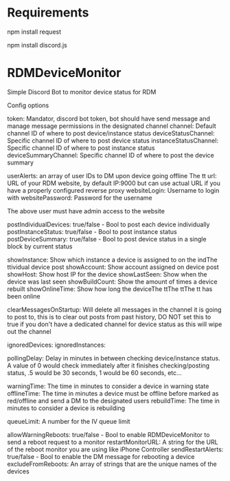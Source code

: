 # Requirements

npm install request

npm install discord.js

# RDMDeviceMonitor

Simple Discord Bot to monitor device status for RDM


Config options

token: Mandator, discord bot token, bot should have send message and manage message permissions in the designated channel
channel: Default channel ID of where to post device/instance status
deviceStatusChannel: Specific channel ID of where to post device status
instanceStatusChannel: Specific channel ID of where to post instance status
deviceSummaryChannel: Specific channel ID of where to post the device summary

userAlerts: an array of user IDs to DM upon device going offline
The tt
url: URL of your RDM website, by default IP:9000 but can use actual URL if you have a properly configured reverse proxy
websiteLogin: Username to login with
websitePassword: Password for the username

The above user must have admin access to the website

postIndividualDevices: true/false - Bool to post each device individually
postInstanceStatus: true/false - Bool to post instance status
postDeviceSummary: true/false - Bool to post device status in a single block by current status

showInstance: Show which instance a device is assigned to on the indThe ttividual device post
showAccount: Show account assigned on device post
showHost: Show host IP for the device
showLastSeen: Show when the device was last seen
showBuildCount: Show the amount of times a device rebuilt
showOnlineTime: Show how long the deviceThe ttThe ttThe tt has been online

clearMessagesOnStartup: Will delete all messages in the channel it is going to post to, this is to clear out posts from past history, DO NOT set this to true if you don't have a dedicated channel for device status as this will wipe out the channel

ignoredDevices:
ignoredInstances:

pollingDelay: Delay in minutes in between checking device/instance status.  A value of 0 would check immediately after it finishes checking/posting status, .5 would be 30 seconds, 1 would be 60 seconds, etc...

warningTime: The time in minutes to consider a device in warning state
offlineTime: The time in minutes a device must be offline before marked as red/offline and send a DM to the designated users
rebuildTime: The time in minutes to consider a device is rebuilding

queueLimit: A number for the IV queue limit

allowWarningReboots: true/false - Bool to enable RDMDeviceMonitor to send a reboot request to a monitor
restartMonitorURL: A string for the URL of the reboot monitor you are using like iPhone Controller
sendRestartAlerts: true/false - Bool to enable the DM message for rebooting a device
excludeFromReboots: An array of strings that are the unique names of the devices
